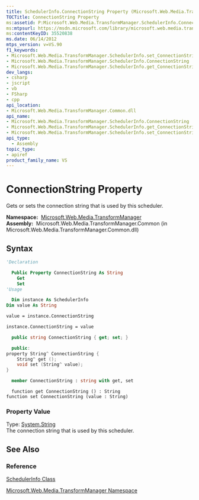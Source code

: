 ```yaml
---
title: SchedulerInfo.ConnectionString Property (Microsoft.Web.Media.TransformManager)
TOCTitle: ConnectionString Property
ms:assetid: P:Microsoft.Web.Media.TransformManager.SchedulerInfo.ConnectionString
ms:mtpsurl: https://msdn.microsoft.com/library/microsoft.web.media.transformmanager.schedulerinfo.connectionstring(v=VS.90)
ms:contentKeyID: 35520838
ms.date: 06/14/2012
mtps_version: v=VS.90
f1_keywords:
- Microsoft.Web.Media.TransformManager.SchedulerInfo.set_ConnectionString
- Microsoft.Web.Media.TransformManager.SchedulerInfo.ConnectionString
- Microsoft.Web.Media.TransformManager.SchedulerInfo.get_ConnectionString
dev_langs:
- csharp
- jscript
- vb
- FSharp
- cpp
api_location:
- Microsoft.Web.Media.TransformManager.Common.dll
api_name:
- Microsoft.Web.Media.TransformManager.SchedulerInfo.ConnectionString
- Microsoft.Web.Media.TransformManager.SchedulerInfo.get_ConnectionString
- Microsoft.Web.Media.TransformManager.SchedulerInfo.set_ConnectionString
api_type:
  - Assembly
topic_type:
- apiref
product_family_name: VS
---
```


# ConnectionString Property

Gets or sets the connection string that is used by this scheduler.

**Namespace:**  [Microsoft.Web.Media.TransformManager](microsoft-web-media-transformmanager-namespace.md)  
**Assembly:**  Microsoft.Web.Media.TransformManager.Common (in Microsoft.Web.Media.TransformManager.Common.dll)

## Syntax

```vb
'Declaration

  Public Property ConnectionString As String
    Get
    Set
'Usage

  Dim instance As SchedulerInfo
Dim value As String

value = instance.ConnectionString

instance.ConnectionString = value
```

```csharp
  public string ConnectionString { get; set; }
```

```cpp
  public:
property String^ ConnectionString {
    String^ get ();
    void set (String^ value);
}
```

``` fsharp
  member ConnectionString : string with get, set
```

```jscript
  function get ConnectionString () : String
function set ConnectionString (value : String)
```

### Property Value

Type: [System.String](https://msdn.microsoft.com/library/s1wwdcbf)  
The connection string that is used by this scheduler.  

## See Also

### Reference

[SchedulerInfo Class](schedulerinfo-class-microsoft-web-media-transformmanager.md)

[Microsoft.Web.Media.TransformManager Namespace](microsoft-web-media-transformmanager-namespace.md)


